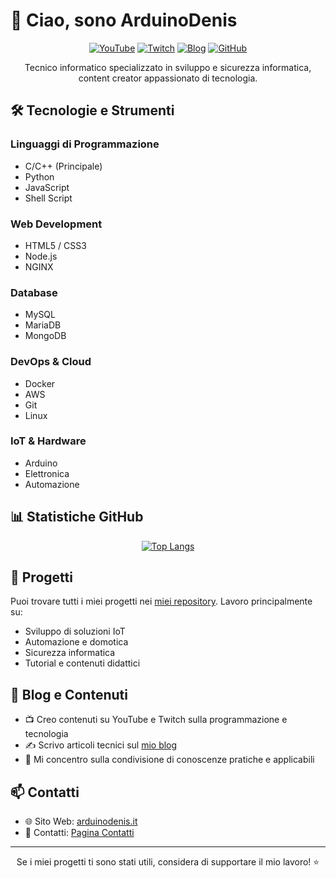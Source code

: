 # 👋 Ciao, sono ArduinoDenis

<div align="center">

[![YouTube](https://img.shields.io/badge/YouTube-%23FF0000.svg?style=for-the-badge&logo=YouTube&logoColor=white)](https://youtube.com/@arduinodenis)
[![Twitch](https://img.shields.io/badge/Twitch-%239146FF.svg?style=for-the-badge&logo=Twitch&logoColor=white)](https://twitch.tv/arduinodenis)
[![Blog](https://img.shields.io/badge/Blog-%23FF5722.svg?style=for-the-badge&logo=blogger&logoColor=white)](https://arduinodenis.it/blog/)
[![GitHub](https://img.shields.io/badge/github-%23121011.svg?style=for-the-badge&logo=github&logoColor=white)](https://github.com/ArduinoDenis)

Tecnico informatico specializzato in sviluppo e sicurezza informatica, content creator appassionato di tecnologia.

</div>

## 🛠️ Tecnologie e Strumenti

### Linguaggi di Programmazione
- C/C++ (Principale)
- Python
- JavaScript
- Shell Script

### Web Development
- HTML5 / CSS3
- Node.js
- NGINX

### Database
- MySQL
- MariaDB
- MongoDB

### DevOps & Cloud
- Docker
- AWS
- Git
- Linux

### IoT & Hardware
- Arduino
- Elettronica
- Automazione

## 📊 Statistiche GitHub

<div align="center">

[![Top Langs](https://github-readme-stats.vercel.app/api/top-langs/?username=arduinodenis&layout=compact&theme=dark)](https://github.com/arduinodenis)

</div>

## 🌱 Progetti

Puoi trovare tutti i miei progetti nei [miei repository](https://github.com/ArduinoDenis?tab=repositories). Lavoro principalmente su:
- Sviluppo di soluzioni IoT
- Automazione e domotica
- Sicurezza informatica
- Tutorial e contenuti didattici

## 📝 Blog e Contenuti

- 📺 Creo contenuti su YouTube e Twitch sulla programmazione e tecnologia
- ✍️ Scrivo articoli tecnici sul [mio blog](https://arduinodenis.it/blog/)
- 🎯 Mi concentro sulla condivisione di conoscenze pratiche e applicabili

## 📫 Contatti

- 🌐 Sito Web: [arduinodenis.it](https://arduinodenis.it)
- 📧 Contatti: [Pagina Contatti](https://arduinodenis.it/contatti/)

---

<div align="center">

Se i miei progetti ti sono stati utili, considera di supportare il mio lavoro! ⭐

</div>
